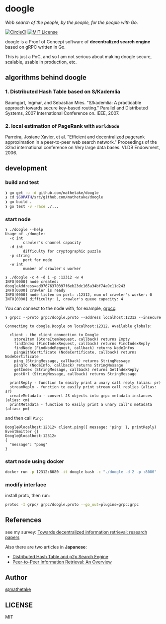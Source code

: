 # doogle 

_Web search of the people, by the people, for the people with Go._

[![CircleCI](https://circleci.com/gh/mathetake/doogle.svg?style=shield)](https://circleci.com/gh/mathetake/doogle)
[![MIT License](http://img.shields.io/badge/license-MIT-blue.svg?style=flat)](LICENSE)


doogle is a Proof of Concept software of __decentralized search engine__ based on gRPC written in Go.

This is just a PoC, and so I am not serious about making doogle secure, scalable, usable in production, etc.


## algorithms behind doogle

### 1. Distributed Hash Table based on S/Kademlia
Baumgart, Ingmar, and Sebastian Mies. "S/kademlia: A practicable approach towards secure key-based routing." Parallel and Distributed Systems, 2007 International Conference on. IEEE, 2007.

### 2. local estimation of PageRank with `WorldNode`
Parreira, Josiane Xavier, et al. "Efficient and decentralized pagerank approximation in a peer-to-peer web search network." Proceedings of the 32nd international conference on Very large data bases. VLDB Endowment, 2006.


## development


### build and test

```bash
❯ go get -u -d github.com/mathetake/doogle
❯ cd $GOPATH/src/github.com/mathetake/doogle
❯ go build .
❯ go test -v -race ./...
```


### start node

```
❯ ./doogle --help
Usage of ./doogle:
  -c int
        crawler's channel capacity
  -d int
        difficulty for cryptographic puzzle
  -p string
        port for node
  -w int
        number of crawler's worker
        
❯ ./doogle -c 4 -d 1 -p :12312 -w 4
INFO[0000] node created: doogleAddress=ad97676370397f6eb23dc165a34bf74a9c11d243 
INFO[0000] crawler is ready                             
INFO[0000] node listen on port: :12312, num of crawler's worker: 0  
INFO[0000] difficulty: 1, crawler's queue capacity: 4
```

You can connect to the node with, for example, [grpcc](https://github.com/njpatel/grpcc):

```
❯ grpcc --proto grpc/doogle.proto --address localhost:12312 --insecure

Connecting to doogle.Doogle on localhost:12312. Available globals:

  client - the client connection to Doogle
    storeItem (StoreItemRequest, callback) returns Empty
    findIndex (FindIndexRequest, callback) returns FindIndexReply
    findNode (FindNodeRequest, callback) returns NodeInfos
    pingWithCertificate (NodeCertificate, callback) returns NodeCertificate
    ping (StringMessage, callback) returns StringMessage
    pingTo (NodeInfo, callback) returns StringMessage
    getIndex (StringMessage, callback) returns GetIndexReply
    postUrl (StringMessage, callback) returns StringMessage

  printReply - function to easily print a unary call reply (alias: pr)
  streamReply - function to easily print stream call replies (alias: sr)
  createMetadata - convert JS objects into grpc metadata instances (alias: cm)
  printMetadata - function to easily print a unary call's metadata (alias: pm)
```

and then call `Ping`:

```
Doogle@localhost:12312> client.ping({ message: 'ping' }, printReply)
EventEmitter {}
Doogle@localhost:12312>
{
  "message": "pong"
}
```


### start node using docker

```bash
docker run -p 12312:8080 -it doogle bash -c "./doogle -d 2 -p :8080"
```


### modify interface

install protc,  then run:

```bash
protoc -I grpc/ grpc/doogle.proto --go_out=plugins=grpc:grpc
```

## References

see my survey: [Towards decentralized information retrieval: research papers](https://github.com/mathetake/notes/issues/1)


Also there are two articles in __Japanese__:
- [Distributed Hash Table and p2p Search Engine](https://scrapbox.io/layerx/Distributed_Hash_Table_and_p2p_Search_Engine)
- [Peer-to-Peer Information Retrieval: An Overview](https://scrapbox.io/layerx/%5BWIP%5DPeer-to-Peer_Information_Retrieval:_An_Overview)

## Author

[@mathetake](https://twitter.com/mathetake)

## LICENSE

MIT
